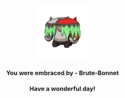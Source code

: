 <p align="center">
    <img src="https://raw.githubusercontent.com/PokeAPI/sprites/master/sprites/pokemon/986.png" width="150" height="150">
</p>
<h3 align="center">You were embraced by - <b>Brute-Bonnet</b></h3>
<h3 align="center">Have a wonderful day!</h3>
